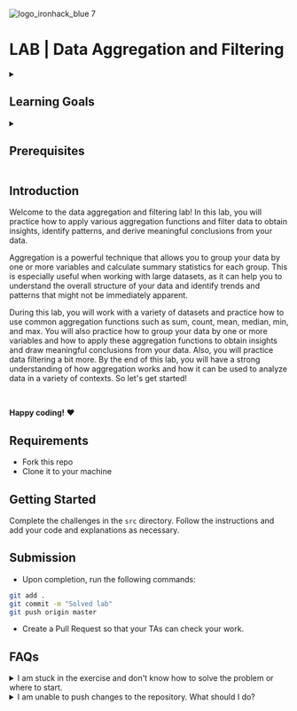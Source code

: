 ![logo_ironhack_blue 7](https://user-images.githubusercontent.com/23629340/40541063-a07a0a8a-601a-11e8-91b5-2f13e4e6b441.png)

# LAB | Data Aggregation and Filtering
<details>
  <summary>
   <h2>Learning Goals</h2>
  </summary>

  This lab allows you to practice and apply the concepts and techniques taught in class. 

  Upon completion of this lab, you will be able to:
  
- Use Python programming techniques to filter and order data subsets, group data by one or more variables, and use aggregation functions to obtain insights, and derive meaningful conclusions from the data.

  <br>
  <hr> 

</details>

<details>
  <summary>
   <h2>Prerequisites</h2>
  </summary>

Before this starting this lab, you should have learnt about:

- Python Programming
- Introduction to Pandas DataFrames and Series
- Data Cleaning: handling null values and duplicates
- Data Formatting: dealing with strings, dates, renaming columns, using map, apply and mapapply methods
- Data structuring and combining data: methods such as pivot, stack/unstack or melt for data structuring and merge, concat or join for combining data.
- Data Aggregation: groupby and aggregation functions
 
  <br>
  <hr> 

</details>


## Introduction

Welcome to the data aggregation and filtering lab! In this lab, you will practice how to apply various aggregation functions and filter data to obtain insights, identify patterns, and derive meaningful conclusions from your data. 

Aggregation is a powerful technique that allows you to group your data by one or more variables and calculate summary statistics for each group. This is especially useful when working with large datasets, as it can help you to understand the overall structure of your data and identify trends and patterns that might not be immediately apparent.

During this lab, you will work with a variety of datasets and practice how to use common aggregation functions such as sum, count, mean, median, min, and max. You will also practice how to group your data by one or more variables and how to apply these aggregation functions to obtain insights and draw meaningful conclusions from your data. Also, you will practice data filtering a bit more. By the end of this lab, you will have a strong understanding of how aggregation works and how it can be used to analyze data in a variety of contexts. So let's get started!

<br>

**Happy coding!** :heart:


## Requirements

- Fork this repo
- Clone it to your machine

## Getting Started

Complete the challenges in the `src` directory. Follow the instructions and add your code and explanations as necessary.

## Submission

- Upon completion, run the following commands:

```bash
git add .
git commit -m "Solved lab"
git push origin master
```

- Create a Pull Request so that your TAs can check your work.


## FAQs
<details>
  <summary>I am stuck in the exercise and don't know how to solve the problem or where to start.</summary>
  <br>

  If you are stuck in your code and don't know how to solve the problem or where to start, you should take a step back and try to form a clear question about the specific issue you are facing. This will help you narrow down the problem and come up with potential solutions.


  For example, is it a concept that you don't understand, or are you receiving an error message that you don't know how to fix? It is usually helpful to try to state the problem as clearly as possible, including any error messages you are receiving. This can help you communicate the issue to others and potentially get help from classmates or online resources. 


  Once you have a clear understanding of the problem, you will be able to start working toward the solution.

  [Back to top](#faqs)

</details>


<details>
  <summary>I am unable to push changes to the repository. What should I do?</summary>
  <br>

There are a couple of possible reasons why you may be unable to *push* changes to a Git repository:

1. **You have not committed your changes:** Before you can push your changes to the repository, you need to commit them using the `git commit` command. Make sure you have committed your changes and try pushing again. To do this, run the following terminal commands from the project folder:
  ```bash
  git add .
  git commit -m "Your commit message"
  git push
  ```
2. **You do not have permission to push to the repository:** If you have cloned the repository directly from the main Ironhack repository without making a *Fork* first, you do not have write access to the repository.
To check which remote repository you have cloned, run the following terminal command from the project folder:
  ```bash
  git remote -v
  ```
If the link shown is the same as the main Ironhack repository, you will need to fork the repository to your GitHub account first and then clone your fork to your local machine to be able to push the changes.

**Note**: You should make a copy of your local code to avoid losing it in the process.

  [Back to top](#faqs)

</details>

